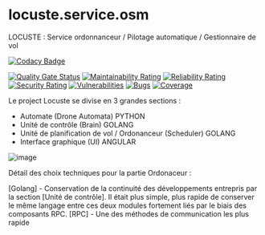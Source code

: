 # locuste.service.osm
LOCUSTE : Service ordonnanceur / Pilotage automatique / Gestionnaire de vol

[![Codacy Badge](https://app.codacy.com/project/badge/Grade/0f2fd8eb4b2149ae85807192e515e7ac)](https://www.codacy.com/manual/axel.maciejewski/locuste.service.osm?utm_source=github.com&amp;utm_medium=referral&amp;utm_content=DaemonToolz/locuste.service.osm&amp;utm_campaign=Badge_Grade)


[![Quality Gate Status](https://sonarcloud.io/api/project_badges/measure?project=DaemonToolz_locuste.service.osm&metric=alert_status)](https://sonarcloud.io/dashboard?id=DaemonToolz_locuste.service.osm)
[![Maintainability Rating](https://sonarcloud.io/api/project_badges/measure?project=DaemonToolz_locuste.service.osm&metric=sqale_rating)](https://sonarcloud.io/dashboard?id=DaemonToolz_locuste.service.osm)
[![Reliability Rating](https://sonarcloud.io/api/project_badges/measure?project=DaemonToolz_locuste.service.osm&metric=reliability_rating)](https://sonarcloud.io/dashboard?id=DaemonToolz_locuste.service.osm)
[![Security Rating](https://sonarcloud.io/api/project_badges/measure?project=DaemonToolz_locuste.service.osm&metric=security_rating)](https://sonarcloud.io/dashboard?id=DaemonToolz_locuste.service.osm)
[![Vulnerabilities](https://sonarcloud.io/api/project_badges/measure?project=DaemonToolz_locuste.service.osm&metric=vulnerabilities)](https://sonarcloud.io/dashboard?id=DaemonToolz_locuste.service.osm)
[![Bugs](https://sonarcloud.io/api/project_badges/measure?project=DaemonToolz_locuste.service.osm&metric=bugs)](https://sonarcloud.io/dashboard?id=DaemonToolz_locuste.service.osm)
[![Coverage](https://sonarcloud.io/api/project_badges/measure?project=DaemonToolz_locuste.service.osm&metric=coverage)](https://sonarcloud.io/dashboard?id=DaemonToolz_locuste.service.osm)

Le project Locuste se divise en 3 grandes sections : 
* Automate (Drone Automata) PYTHON
* Unité de contrôle (Brain) GOLANG
* Unité de planification de vol / Ordonanceur (Scheduler) GOLANG
* Interface graphique (UI) ANGULAR

![image](https://user-images.githubusercontent.com/6602774/82240232-59162d80-993a-11ea-8f8e-c7d3cfde2a7c.png)


Détail des choix techniques pour la partie Ordonaceur :

[Golang] - Conservation de la continuité des développements entrepris par la section [Unité de contrôle]. Il était plus simple, plus rapide de conserver le même langage entre ces deux modules fortement liés par le biais des composants RPC.
[RPC] - Une des méthodes de communication les plus rapide 

